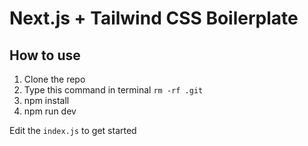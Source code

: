 # Next.js + Tailwind CSS Boilerplate

## How to use

1. Clone the repo
2. Type this command in terminal `rm -rf .git`
3. npm install
4. npm run dev

Edit the `index.js` to get started
